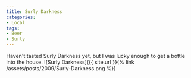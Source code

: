 ```yaml
---
title: Surly Darkness
categories:
- Local
tags:
- Beer
- Surly
---
```


Haven't tasted Surly Darkness yet, but I was lucky enough to get a bottle into the house.
![Surly Darkness]({{ site.url }}{% link /assets/posts/2009/Surly-Darkness.png %})
